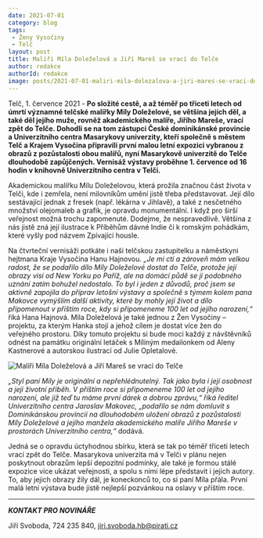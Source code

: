 ```yaml
---
date: 2021-07-01
category: blog
tags:
 - Ženy Vysočiny
 - Telč
layout: post
title: Malíři Míla Doleželová a Jiří Mareš se vrací do Telče
author: redakce
authorId: redakce
image: posts/2021-07-01-maliri-mila-dolezalova-a-jiri-mares-se-vraci-do-telce.png
---
```


Telč, 1. července 2021 - **Po složité cestě, a až téměř po třiceti letech od úmrtí významné telčské malířky Míly Doleželové, se většina jejích děl, a také děl jejího muže, rovněž akademického malíře, Jiřího Mareše, vrací zpět do Telče. Dohodli se na tom zástupci České dominikánské provincie a Univerzitního centra Masarykovy univerzity, kteří společně s městem Telč a Krajem Vysočina připravili první malou letní expozici vybranou z obrazů z pozůstalosti obou malířů, nyní Masarykově univerzitě do Telče dlouhodobě zapůjčených. Vernisáž výstavy proběhne 1. července od 16 hodin v knihovně Univerzitního centra v Telči.**

Akademickou malířku Mílu Doleželovou, která prožila značnou část života v Telči, kde i zemřela, není milovníkům umění jistě třeba představovat. Její dílo sestávající jednak z fresek (např. lékárna v Jihlavě), a také z nesčetného množství olejomaleb a grafik, je opravdu monumentální. I když pro širší veřejnost možná trochu zapomenuté. Dodejme, že nespravedlivě. Většina z nás jistě zná její ilustrace k Příběhům dávné Indie či k romským pohádkám, které vyšly pod názvem Zpívající housle. 

Na čtvrteční vernisáži potkáte i naši telčskou zastupitelku a náměstkyni hejtmana Kraje Vysočina Hanu Hajnovou. *„Je mi ctí a zároveň mám velkou radost, že se podařilo dílo Míly Doleželové dostat do Telče, protože její obrazy visí od New Yorku po Paříž, ale na domácí půdě se jí podobného uznání zatím bohužel nedostalo. To byl i jeden z důvodů, proč jsem se aktivně zapojila do příprav letošní výstavy a společně s týmem kolem pana Makovce vymýšlím další aktivity, které by mohly její život a dílo připomenout v příštím roce, kdy si připomeneme 100 let od jejího narození,“* říká Hana Hajnová. Míla Doleželová je také jednou z Žen Vysočiny – projektu, za kterým Hanka stojí a jehož cílem je dostat více žen do veřejného prostoru. Díky tomuto projektu si bude moci každý z návštěvníků odnést na památku originální letáček s Míliným medailonkem od Aleny Kastnerové a autorskou ilustrací od Julie Opletalové. 

![Malíři Míla Doleželová a Jiří Mareš se vrací do Telče](https://a.pirati.cz/vysocina/img/posts/2021-07-01-mila-dolezelova.jpg)

*„Styl paní Míly je originální a nepřehlédnutelný. Tak jako byla i její osobnost a její životní příběh. V příštím roce si připomeneme 100 let od jejího narození, ale již teď tu máme první dárek a dobrou zprávu,“ říká ředitel Univerzitního centra Jaroslav Makovec, „podařilo se nám domluvit s Dominikánskou provincií na dlouhodobém uložení obrazů z pozůstalosti Míly Doleželové a jejího manžela akademického malíře Jiřího Mareše v prostorách Univerzitního centra,“* dodává.  

Jedná se o opravdu úctyhodnou sbírku, která se tak po téměř třiceti letech vrací zpět do Telče. Masarykova univerzita má v Telči v plánu nejen poskytnout obrazům lepší depozitní podmínky, ale také je formou stálé expozice více ukázat veřejnosti, a spolu s nimi lépe představit i jejich autory. To, aby jejich obrazy žily dál, je koneckonců to, co si paní Míla přála. První malá letní výstava bude jistě nejlepší pozvánkou na oslavy v příštím roce.


---

***KONTAKT PRO NOVINÁŘE*** 

Jiří Svoboda, 724 235 840, <jiri.svoboda.hb@pirati.cz>
